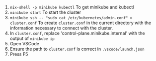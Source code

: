 1. `nix-shell -p minikube kubectl`
    To get minikube and kubectl
1. `minikube start`
    To start the cluster
1. `minikube ssh -- "sudo cat /etc/kubernetes/admin.conf" > cluster.conf`
    To create `cluster.conf` in the current directory with the information necessary to connect with the cluster.
1. In `cluster.conf`, replace 'control-plane.minikube.internal' with the output of `minikube ip`
1. Open VSCode
  1. Ensure the path to `cluster.conf` is correct in `.vscode/launch.json`
  1. Press F5
